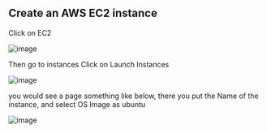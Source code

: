 ## Create an AWS EC2 instance

Click on EC2

![image](https://github.com/user-attachments/assets/1cb89816-9b3d-47d6-8b8b-5364878536cb)

Then go to instances
Click on Launch Instances

![image](https://github.com/user-attachments/assets/e158c0b9-2a63-46fe-984b-bd75037cc283)

you would see a page something like below, there you put the Name of the instance, and select OS Image as ubuntu

![image](https://github.com/user-attachments/assets/1febb60a-720a-437d-84c8-40201747c346)

